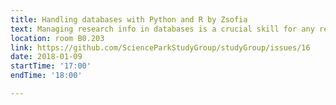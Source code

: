 ```yaml
---
title: Handling databases with Python and R by Zsofia 
text: Managing research info in databases is a crucial skill for any researcher now. Here, it will be shown how to do it with Python and R. 
location: room B0.203
link: https://github.com/ScienceParkStudyGroup/studyGroup/issues/16
date: 2018-01-09
startTime: '17:00'
endTime: '18:00'

---
```


